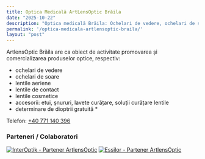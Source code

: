 ```yaml
---
title: Optica Medicală ArtLensOptic Brăila
date: "2025-10-22"
description: "Optica medicală Brăila: Ochelari de vedere, ochelari de soare, accesorii, lentile de contact toate la ArtlensOptic"
permalink: '/optica-medicala-artlensoptic-braila/'
layout: "post"
---
```

ArtlensOptic Brăila are ca obiect de activitate promovarea și comercializarea produselor optice, respectiv:

* ochelari de vedere
* ochelari de soare
* lentile aeriene
* lentile de contact
* lentile cosmetice
* accesorii: etui, șnururi, lavete curățare, soluții curățare lentile
* determinare de dioptrii gratuită *

Telefon: <a href="tel:+40771140396">+40 771 140 396</a>

### Parteneri / Colaboratori

<a href="http://www.interoptik.ro/" target="_blank" title="InterOptik - Partener ArtlensOptic"><img src="/static/img/logo-interoptic-partener-artlens-optic.jpg" alt="InterOptik - Partener ArtlensOptic" title="InterOptik - Partener ArtlensOptic"></a>
<a href="http://www.essilor.ro/" target="_blank" title="Essilor - Partener ArtlensOptic"><img src="/static/img/logo-essilor-partener-artlens-optic.jpg" alt="Essilor - Partener ArtlensOptic" title="Essilor - Partener ArtlensOptic"></a>